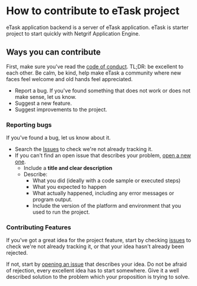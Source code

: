# How to contribute to eTask project

eTask application backend is a server of eTask application. eTask is starter project to start quickly with
Netgrif Application Engine.

## Ways you can contribute

First, make sure you've read the [code of conduct](CODE_OF_CONDUCT.md). TL;DR: be excellent to each other. Be calm, be
kind, help make eTask a community where new faces feel welcome and old hands feel appreciated.

* Report a bug. If you've found something that does not work or does not make sense, let us know.
* Suggest a new feature.
* Suggest improvements to the project.

### Reporting bugs

If you've found a bug, let us know about it.

* Search the [Issues](https://github.com/netgrif/etask-backend-starter/issues) to check we're not already tracking it.
* If you can't find an open issue that describes your
  problem, [open a new one](https://github.com/netgrif/etask-backend-starter/issues/new).
    * Include a **title and clear description**
    * Describe:
        * What you did (ideally with a code sample or executed steps)
        * What you expected to happen
        * What actually happened, including any error messages or program output.
        * Include the version of the platform and environment that you used to run the project.

### Contributing Features

If you've got a great idea for the project feature, start by checking
[issues](https://github.com/netgrif/etask-backend-starter/labels/improvement) to check we're not already tracking it, or
that your idea hasn't already been rejected.

If not, start by [opening an issue](https://github.com/netgrif/etask-backend-starter/issues/new) that describes your
idea.
Do not be afraid of rejection, every excellent idea has to start somewhere. Give it a well described solution to the
problem which your proposition is trying to solve.
